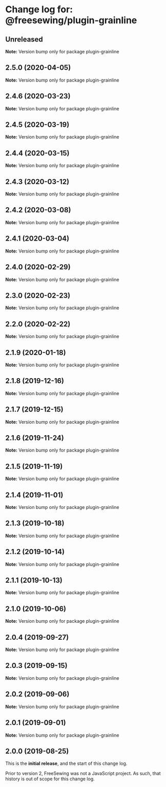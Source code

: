 # Change log for: @freesewing/plugin-grainline


## Unreleased

**Note:** Version bump only for package plugin-grainline


## 2.5.0 (2020-04-05)

**Note:** Version bump only for package plugin-grainline


## 2.4.6 (2020-03-23)

**Note:** Version bump only for package plugin-grainline


## 2.4.5 (2020-03-19)

**Note:** Version bump only for package plugin-grainline


## 2.4.4 (2020-03-15)

**Note:** Version bump only for package plugin-grainline


## 2.4.3 (2020-03-12)

**Note:** Version bump only for package plugin-grainline


## 2.4.2 (2020-03-08)

**Note:** Version bump only for package plugin-grainline


## 2.4.1 (2020-03-04)

**Note:** Version bump only for package plugin-grainline


## 2.4.0 (2020-02-29)

**Note:** Version bump only for package plugin-grainline


## 2.3.0 (2020-02-23)

**Note:** Version bump only for package plugin-grainline


## 2.2.0 (2020-02-22)

**Note:** Version bump only for package plugin-grainline


## 2.1.9 (2020-01-18)

**Note:** Version bump only for package plugin-grainline


## 2.1.8 (2019-12-16)

**Note:** Version bump only for package plugin-grainline


## 2.1.7 (2019-12-15)

**Note:** Version bump only for package plugin-grainline


## 2.1.6 (2019-11-24)

**Note:** Version bump only for package plugin-grainline


## 2.1.5 (2019-11-19)

**Note:** Version bump only for package plugin-grainline


## 2.1.4 (2019-11-01)

**Note:** Version bump only for package plugin-grainline


## 2.1.3 (2019-10-18)

**Note:** Version bump only for package plugin-grainline


## 2.1.2 (2019-10-14)

**Note:** Version bump only for package plugin-grainline


## 2.1.1 (2019-10-13)

**Note:** Version bump only for package plugin-grainline


## 2.1.0 (2019-10-06)

**Note:** Version bump only for package plugin-grainline


## 2.0.4 (2019-09-27)

**Note:** Version bump only for package plugin-grainline


## 2.0.3 (2019-09-15)

**Note:** Version bump only for package plugin-grainline


## 2.0.2 (2019-09-06)

**Note:** Version bump only for package plugin-grainline


## 2.0.1 (2019-09-01)

**Note:** Version bump only for package plugin-grainline




## 2.0.0 (2019-08-25)

This is the **initial release**, and the start of this change log.

Prior to version 2, FreeSewing was not a JavaScript project.
As such, that history is out of scope for this change log.
